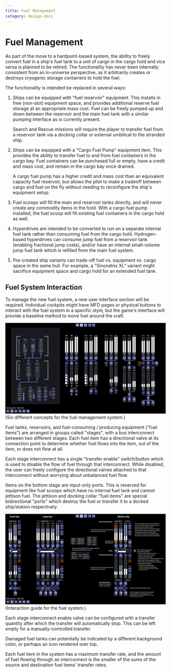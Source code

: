 ```yaml
---
title: Fuel Management
category: design-docs
---
```


# Fuel Management

As part of the move to a hardpoint-based system, the ability to freely convert fuel in a ship's fuel tank to a unit of cargo in the cargo hold and vice versa is planned to be retired. The functionality has never been internally consistent from an in-universe perspective, as it arbitrarily creates or destroys cryogenic storage containers to hold the fuel.

The functionality is intended be replaced in several ways:

1. Ships can be equipped with "fuel reservoir" equipment. This installs in free (non-slot) equipment space, and provides additional reserve fuel storage at an appropriate mass cost. Fuel can be freely pumped up and down between the reservoir and the main fuel tank with a similar pumping interface as is currently present.

	Search and Rescue missions will require the player to transfer fuel from a reservoir tank via a docking collar or external umbilical to the stranded ship.

2. Ships can be equipped with a "Cargo Fuel Pump" equipment item. This provides the ability to transfer fuel to and from fuel containers in the cargo bay. Fuel containers can be purchased full or empty, have a credit and mass cost, and remain in the cargo bay once drained.

	A cargo fuel pump has a higher credit and mass cost than an equivalent capacity fuel reservoir, but allows the pilot to make a tradeoff between cargo and fuel on the fly without needing to reconfigure the ship's equipment setup.

3. Fuel scoops will fill the main and reservoir tanks directly, and will never create any commodity items in the hold. With a cargo fuel pump installed, the fuel scoop will fill existing fuel containers in the cargo hold as well.

4. Hyperdrives are intended to be converted to run on a separate internal fuel tank rather than consuming fuel from the cargo hold. Hydrogen-based hyperdrives can consume jump fuel from a reservoir tank (enabling fractional jump costs), and/or have an internal small-volume jump fuel tank which is refilled from the main fuel system.

5. Pre-created ship variants can trade-off fuel vs. equipment vs. cargo space in the same hull. For example, a "Sinonatrix XL" variant might sacrifice equipment space and cargo hold for an extended fuel tank.

## Fuel System Interaction

To manage the new fuel system, a new user interface section will be required. Individual cockpits might have MFD pages or physical buttons to interact with the fuel system in a specific style, but the game's interface will provide a baseline method to move fuel around the craft.

![Potential different fuel management styles](./assets/fuel_mockup_1.png)
(Six different concepts for the fuel management system.)

Fuel tanks, reservoirs, and fuel-consuming / producing equipment ("fuel items") are arranged in groups called "stages", with a bus interconnect between two different stages. Each fuel item has a directional valve at its connection point to determine whether fuel flows into the item, out of the item, or does not flow at all.

Each stage interconnect has a single "transfer enable" switch/button which is used to disable the flow of fuel through that interconnect. While disabled, the user can freely configure the directional valves attached to that interconnect without worrying about unbalanced fuel flow.

Items on the bottom stage are input-only ports. This is reserved for equipment like fuel scoops which have no internal fuel tank and cannot jettison fuel. The jettison and docking collar "fuel items" are special bidirectional "ports" which destroy the fuel or transfer it to a docked ship/station respectively.

![Interaction legend](./assets/fuel_mockup_2.png)
(Interaction guide for the fuel system.)

Each stage interconnect enable valve can be configured with a transfer quantity after which the transfer will automatically stop. This can be left empty for a manually-controlled transfer.

Damaged fuel tanks can potentially be indicated by a different background color, or perhaps an icon rendered over top.

Each fuel item in the system has a maximum transfer rate, and the amount of fuel flowing through an interconnect is the smaller of the sums of the source and destination fuel items' transfer rates.
